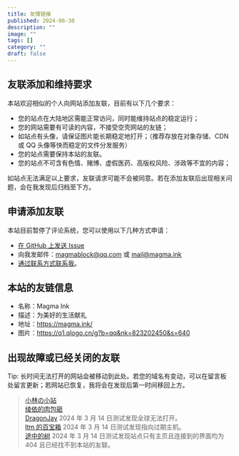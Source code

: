 ```yaml
---
title: 友情链接
published: 2024-06-30
description: ""
image: ""
tags: []
category: ""
draft: false
---
```


## 友联添加和维持要求

本站欢迎相似的个人向网站添加友联，目前有以下几个要求：

- 您的站点在大陆地区需能正常访问，同时能维持站点的稳定运行；
- 您的网站需要有可读的内容，不接受空壳网站的友链；
- 如站点有头像，请保证图片能长期稳定地打开；（推荐存放在对象存储、CDN 或 QQ 头像等快而稳定的文件分发服务）
- 您的站点需要保持本站的友联。
- 您的站点不可含有色情、赌博、虚假医药、高版权风险、涉政等不宜的内容；

如站点无法满足以上要求，友联请求可能不会被同意。若在添加友联后出现相关问题，会在我发现后归档至下方。

## 申请添加友联

本站目前暂停了评论系统，您可以使用以下几种方式申请：

- [在 GitHub 上发送 Issue](https://github.com/MagmaBlock/MagmaInk/issues/new/choose)
- 向我发邮件：[magmablock@qq.com](mailto:magmablock@qq.com) 或 [mail@magma.ink](mailto:mail@magma.ink)
- [通过联系方式联系我](/contact)。

## 本站的友链信息

- 名称：Magma Ink
- 描述：为美好的生活献礼
- 地址：https://magma.ink/
- 图片：https://q1.qlogo.cn/g?b=qq&nk=823202450&s=640

## 出现故障或已经关闭的友联

Tip: 长时间无法打开的网站会被移动到此处。若您的域名有变动，可以在留言板处留言更新；若网站已恢复，我将会在发现后第一时间移回上方。

> [小林の小站](https://dylanlynn.top/)  
> [绫依的肉包砸](https://www.dreamchaser-luzeyu.info/)  
> [DragonJay](https://blog.furrysp.top/) 2024 年 3 月 14 日测试发现全球无法打开。  
> [ltm 的百宝箱](https://ltm.ink/) 2024 年 3 月 14 日测试发现指向过期主机。  
> [途中的树](https://zkpeace.com/) 2024 年 3 月 14 日测试发现站点只有主页且连接到的界面均为 404 且已经找不到本站的友联。
